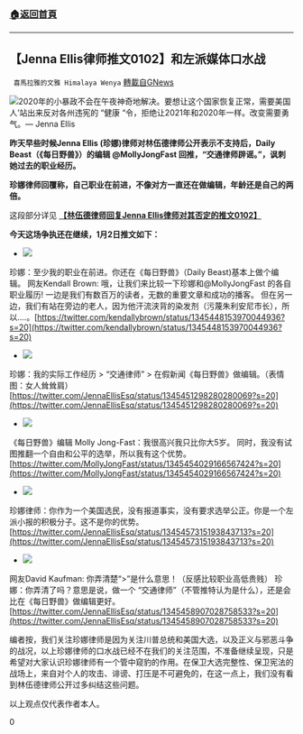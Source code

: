 ###  [:house:返回首頁](https://github.com/ourhimalayas/txt)
---

## 【Jenna Ellis律师推文0102】和左派媒体口水战
` 喜馬拉雅的文雅 Himalaya Wenya` [轉載自GNews](https://gnews.org/zh-hans/710163/)

![]()![](https://gnews.org/wp-content/uploads/2021/01/jenna-ellis2.jpg)2020年的小暴政不会在午夜神奇地解决。要想让这个国家恢复正常，需要美国人’站出来反对各州违宪的 “健康 “令，拒绝让2021年和2020年一样。改变需要勇气。— Jenna Ellis


**昨天早些时候Jenna Ellis (珍娜)律师对林伍德律师公开表示不支持后，Daily Beast（《每日野兽》）的编辑 @MollyJongFast 回推，“交通律师辟谣。”，讽刺她过去的职业经历。**

**珍娜律师回覆称，自己职业在前进，不像对方一直还在做编辑，年龄还是自己的两倍。**

这段部分详见 [**【林伍德律师回复Jenna Ellis律师对其否定的推文0102】**](https://gnews.org/zh-hans/709689/)

**今天这场争执还在继续，1月2日推文如下：**

- ![]()![](https://gnews.org/wp-content/uploads/2021/01/kendall-ooh-lets.png)

珍娜：至少我的职业在前进。你还在《每日野兽》（Daily Beast)基本上做个编辑。
网友Kendall Brown: 哦，让我们来比较一下珍娜和@MollyJongFast 的各自职业履历!
一边是我们有数百万的读者，无数的重要文章和成功的播客。
但在另一边，我们有站在旁边的老人，因为他汗流浃背的染发剂（污蔑朱利安尼市长），所以….。[https://twitter.com/kendallybrown/status/1345448153970044936?s=20](https://twitter.com/kendallybrown/status/1345448153970044936?s=20)


- ![]()![](https://gnews.org/wp-content/uploads/2021/01/jenna-ellis-my-actual-job-history-1.png)

珍娜：我的实际工作经历 &gt; “交通律师” &gt; 在假新闻《每日野兽》做编辑。（表情图：女人耸耸肩）
[https://twitter.com/JennaEllisEsq/status/1345451298280280069?s=20](https://twitter.com/JennaEllisEsq/status/1345451298280280069?s=20)


- ![]()![](https://gnews.org/wp-content/uploads/2021/01/jenna-my-actually-job-history-.png)

《每日野兽》编辑 Molly Jong-Fast：我很高兴我只比你大5岁。
同时，我没有试图推翻一个自由和公平的选举，所以我有这个优势。
 [https://twitter.com/MollyJongFast/status/1345454029166567424?s=20](https://twitter.com/MollyJongFast/status/1345454029166567424?s=20)


- ![]()![](https://gnews.org/wp-content/uploads/2021/01/jenna-ellis-you-failed-to.png)

珍娜律师：你作为一个美国选民，没有报道事实，没有要求选举公正。你是一个左派小报的积极分子。这不是你的优势。 [https://twitter.com/JennaEllisEsq/status/1345457315193843713?s=20](https://twitter.com/JennaEllisEsq/status/1345457315193843713?s=20)


- ![]()![](https://gnews.org/wp-content/uploads/2021/01/you-figure-out-what-is-.png)

网友David Kaufman: 你弄清楚“&gt;”是什么意思！（反感比较职业高低贵贱）
珍娜：你弄清了吗？意思是说，做一个 “交通律师”（不管推特认为是什么），还是会比在《每日野兽》做编辑更好。 [https://twitter.com/JennaEllisEsq/status/1345458907028758533?s=20](https://twitter.com/JennaEllisEsq/status/1345458907028758533?s=20)


编者按，我们关注珍娜律师是因为关注川普总统和美国大选，以及正义与邪恶斗争的战况，以上珍娜律师的口水战已经不在我们的关注范围，不准备继续呈现，只是希望对大家认识珍娜律师有一个管中窥豹的作用。在保卫大选完整性、保卫宪法的战场上，来自对个人的攻击、诽谤、打压是不可避免的，在这一点上，我们没有看到林伍德律师公开过多纠结这些问题。



以上观点仅代表作者本人。

0
